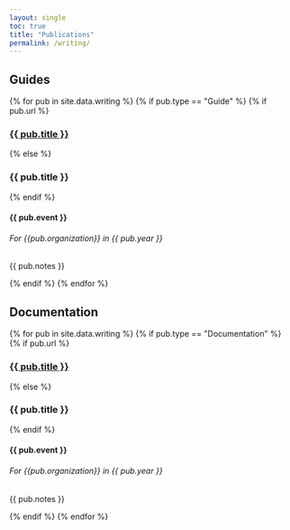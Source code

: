 ```yaml
---
layout: single
toc: true
title: "Publications"
permalink: /writing/
---
```


## Guides

<div class="activities">
{% for pub in site.data.writing %}
    {% if pub.type == "Guide" %}
        {% if pub.url %}
            <h3><a href="{{ pub.url }}">{{ pub.title }}</a></h3>
        {% else %}
            <h3>{{ pub.title }}</h3>
        {% endif %}
        <h4>{{ pub.event }}</h4>
        <h6><em>For {{pub.organization}} in {{ pub.year }}</em></h6>
        <p>{{ pub.notes }}</p>
    {% endif %}
{% endfor %}
</div>

## Documentation

<div class="activities">
{% for pub in site.data.writing %}
    {% if pub.type == "Documentation" %}
        {% if pub.url %}
            <h3><a href="{{ pub.url }}">{{ pub.title }}</a></h3>
        {% else %}
            <h3>{{ pub.title }}</h3>
        {% endif %}
        <h4>{{ pub.event }}</h4>
        <h6><em>For {{pub.organization}} in {{ pub.year }}</em></h6>
        <p>{{ pub.notes }}</p>
    {% endif %}
{% endfor %}
</div>
